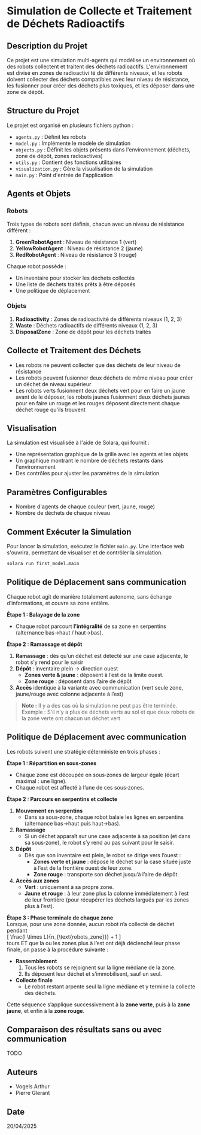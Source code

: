 # Simulation de Collecte et Traitement de Déchets Radioactifs

## Description du Projet

Ce projet est une simulation multi-agents qui modélise un environnement où des robots collectent et traitent des déchets radioactifs. L'environnement est divisé en zones de radioactivi té de différents niveaux, et les robots doivent collecter des déchets compatibles avec leur niveau de résistance, les fusionner pour créer des déchets plus toxiques, et les déposer dans une zone de dépôt.

## Structure du Projet

Le projet est organisé en plusieurs fichiers python :

- `agents.py` : Définit les robots
- `model.py` : Implémente le modèle de simulation
- `objects.py` : Définit les objets présents dans l'environnement (déchets, zone de dépôt, zones radioactives) 
- `utils.py` : Contient des fonctions utilitaires
- `visualization.py` : Gère la visualisation de la simulation
- `main.py` : Point d'entrée de l'application

## Agents et Objets

### Robots

Trois types de robots sont définis, chacun avec un niveau de résistance différent :

1. **GreenRobotAgent** : Niveau de résistance 1 (vert)
2. **YellowRobotAgent** : Niveau de résistance 2 (jaune)
3. **RedRobotAgent** : Niveau de résistance 3 (rouge)

Chaque robot possède :

- Un inventaire pour stocker les déchets collectés
- Une liste de déchets traités prêts à être déposés
- Une politique de déplacement

### Objets

1. **Radioactivity** : Zones de radioactivité de différents niveaux (1, 2, 3)
2. **Waste** : Déchets radioactifs de différents niveaux (1, 2, 3)
3. **DisposalZone** : Zone de dépôt pour les déchets traités

## Collecte et Traitement des Déchets

- Les robots ne peuvent collecter que des déchets de leur niveau de résistance
- Les robots peuvent fusionner deux déchets de même niveau pour créer un déchet de niveau supérieur
- Les robots verts fusionnent deux déchets vert pour en faire un jaune avant de le déposer, les robots jaunes fusionnent deux déchets jaunes pour en faire un rouge et les rouges déposent directement chaque déchet rouge qu'ils trouvent 

## Visualisation

La simulation est visualisée à l'aide de Solara, qui fournit :

- Une représentation graphique de la grille avec les agents et les objets
- Un graphique montrant le nombre de déchets restants dans l'environnement
- Des contrôles pour ajuster les paramètres de la simulation

## Paramètres Configurables

- Nombre d'agents de chaque couleur (vert, jaune, rouge)
- Nombre de déchets de chaque niveau

## Comment Exécuter la Simulation

Pour lancer la simulation, exécutez le fichier `main.py`. Une interface web s'ouvrira, permettant de visualiser et de contrôler la simulation.
```bash
solara run first_model.main
```

## Politique de Déplacement sans communication

Chaque robot agit de manière totalement autonome, sans échange d’informations, et couvre sa zone entière.

**Étape 1 : Balayage de la zone**  
- Chaque robot parcourt **l’intégralité** de sa zone en serpentins (alternance bas→haut / haut→bas).  

**Étape 2 : Ramassage et dépôt**  
1. **Ramassage** : dès qu’un déchet est détecté sur une case adjacente, le robot s’y rend pour le saisir
2. **Dépôt** : inventaire plein → direction ouest
   - **Zones verte & jaune** : déposent à l’est de la limite ouest. 
   - **Zone rouge** : déposent dans l’aire de dépôt  
3. **Accès** identique à la variante avec communication (vert seule zone, jaune/rouge avec colonne adjacente à l’est)

> **Note :** Il y a des cas où la simulation ne peut pas être terminée.
Exemple : S'il n'y a plus de déchets verts au sol et que deux robots de la zone verte ont chacun un déchet vert

## Politique de Déplacement avec communication

Les robots suivent une stratégie déterministe en trois phases :

**Étape 1 : Répartition en sous‑zones**  
- Chaque zone est découpée en sous‑zones de largeur égale (écart maximal : une ligne).  
- Chaque robot est affecté à l’une de ces sous‑zones.

**Étape 2 : Parcours en serpentins et collecte**  
1. **Mouvement en serpentins**  
   - Dans sa sous‑zone, chaque robot balaie les lignes en serpentins (alternance bas→haut puis haut→bas).  
2. **Ramassage**  
   - Si un déchet apparaît sur une case adjacente à sa position (et dans sa sous‑zone), le robot s’y rend au pas suivant pour le saisir.  
3. **Dépôt**  
   - Dès que son inventaire est plein, le robot se dirige vers l’ouest :  
     - **Zones verte et jaune** : dépose le déchet sur la case située juste à l’est de la frontière ouest de leur zone.  
     - **Zone rouge** : transporte son déchet jusqu’à l’aire de dépôt.  
4. **Accès aux zones**  
   - **Vert** : uniquement à sa propre zone.  
   - **Jaune et rouge** : à leur zone plus la colonne immédiatement à l’est de leur frontière (pour récupérer les déchets largués par les zones plus à l’est).

**Étape 3 : Phase terminale de chaque zone**  
Lorsque, pour une zone donnée, aucun robot n’a collecté de déchet pendant  
\[
\frac{l \times L}{n_{\text{robots\_zone}}} + 1
\]  
tours ET que la ou les zones plus à l’est ont déjà déclenché leur phase finale, on passe à la procédure suivante :

- **Rassemblement**  
  1. Tous les robots se rejoignent sur la ligne médiane de la zone.
  2. Ils déposent leur déchet et s’immobilisent, sauf un seul.
- **Collecte finale**
  - Le robot restant arpente seul la ligne médiane et y termine la collecte des déchets.

Cette séquence s’applique successivement à la **zone verte**, puis à la **zone jaune**, et enfin à la **zone rouge**.  

## Comparaison des résultats sans ou avec communication

TODO

## Auteurs

- Vogels Arthur
- Pierre Glerant

## Date

20/04/2025